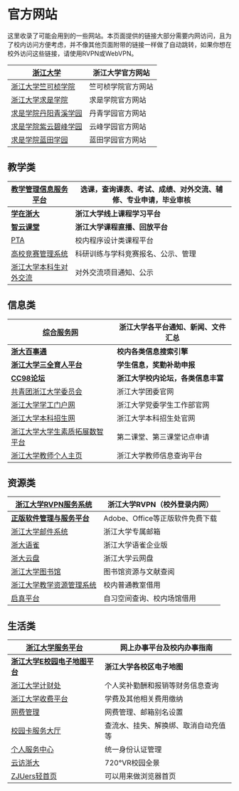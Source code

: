 # 官方网站

这里收录了可能会用到的一些网站。本页面提供的链接大部分需要内网访问，且为了校内访问方便考虑，并不像其他页面附带的链接一样做了自动跳转，如果你想在校外访问这些链接，请使用RVPN或WebVPN。

| [**浙江大学**](https://www.zju.edu.cn/)                   | **浙江大学官方网站** |
| ------------------------------------------------------------ | -------------------------- |
| [浙江大学竺可桢学院](http://office.ckc.zju.edu.cn/main.htm)     | 竺可桢学院官方网站         |
| [浙江大学求是学院](http://qsxy.zju.edu.cn/main.htm)             | 求是学院官方网站           |
| [求是学院丹阳青溪学园](https://dqxy.zju.edu.cn/)                | 丹青学园官方网站           |
| [求是学院紫云碧峰学园](https://yunfeng.zju.edu.cn/on/main.htm)  | 云峰学园官方网站           |
| [求是学院蓝田学园](http://lantian.zju.edu.cn/ltoffice/main.htm) | 蓝田学园官方网站           |

## 教学类

| [教学管理信息服务平台](http://zdbk.zju.edu.cn)              | 选课，查询课表、考试、成绩、对外交流、辅修、专业申请，毕业审核 |
| -------------------------------------------------------- | -------------------------------------------------------------- |
| [**学在浙大**](http://course.zju.edu.cn)              | **浙江大学线上课程学习平台**                             |
| [**智云课堂**](https://classroom.zju.edu.cn/)         | **浙江大学课程直播、回放平台**                           |
| [PTA](https://pintia.cn/home)                               | 校内程序设计类课程平台                                         |
| [高校竞赛管理系统](http://kyjs.zju.edu.cn/kyxl)             | 科研训练与学科竞赛报名、公示、管理                             |
| [浙江大学本科生对外交流](https://ugrs.zju.edu.cn/dwjlfwpt/) | 对外交流项目通知、公示                                         |

## 信息类

| [**综合服务网**](https://zhfw.zju.edu.cn/)          | **浙江大学各平台通知、新闻、文件汇总** |
| ------------------------------------------------------ | -------------------------------------------- |
| [**浙大百事通**](https://s2.zju.edu.cn/)            | **校内各类信息搜索引擎**               |
| [**浙江大学三全育人平台**](http://eta.zju.edu.cn)   | **学生信息，奖勤补助申报**             |
| [**CC98论坛**](https://www.cc98.org/)               | **浙江大学校内论坛，各类信息丰富**     |
| [共青团浙江大学委员会](https://zjutw.zju.edu.cn/)         | 浙江大学团委官网                             |
| [浙江大学学工门户网](http://www.xgb.zju.edu.cn/)          | 浙江大学党委学生工作部官网                   |
| [浙江大学本科招生网](https://zdzsc.zju.edu.cn/)           | 浙江大学本科招生处官网                       |
| [浙江大学大学生素质拓展数智平台](http://sztz.zju.edu.cn/) | 第二课堂、第三课堂记点申请                   |
| [浙江大学教师个人主页](https://person.zju.edu.cn)         | 浙江大学教师信息查询平台                     |

## 资源类

| [浙江大学RVPN服务系统](https://rvpn.zju.edu.cn)              | 浙江大学RVPN（校外登录内网）    |
| ------------------------------------------------------------ | ------------------------------- |
| [**正版软件管理与服务平台**](http://ms.zju.edu.cn/) | Adobe、Office等正版软件免费下载 |
| [浙江大学邮件系统](https://mail.zju.edu.cn/)                | 浙江大学专属邮箱                |
| [浙大语雀](https://yuque.zju.edu.cn)                        | 浙江大学语雀企业版              |
| [浙大云盘](https://pan.zju.edu.cn)                          | 浙江大学云网盘                  |
| [浙江大学图书馆](https://libweb.zju.edu.cn/)                | 图书馆资源与文献查阅            |
| [浙江大学教学资源管理系统](http://jxzygl.zju.edu.cn/)       | 校内普通教室借用                |
| [启真平台](https://qzonline.zju.edu.cn/hom/uni#/home)       | 自习空间查询、校内场馆借用      |

## 生活类

| [**浙江大学服务平台**](https://service.zju.edu.cn/)           | **网上办事平台及校内办事指南** |
| ---------------------------------------------------------------- | ------------------------------------ |
| [**浙江大学E校园电子地图平台**](https://map.zju.edu.cn/index) | **浙江大学各校区电子地图**     |
| [浙江大学计财处](http://cwcx.zju.edu.cn/WFManager/login.jsp)        | 个人奖补勤酬和报销等财务信息查询     |
| [浙江大学收费平台](http://pay.zju.edu.cn/payment/login.jsp)         | 学费及其他相关费用缴纳               |
| [网费管理](https://myvpn.zju.edu.cn)                                | 网费管理、邮箱别名设置               |
| [校园卡服务大厅](https://ecard.zju.edu.cn/)                        | 查流水、挂失、解换绑、取消自动充值等   |
| [个人服务中心](https://zjuam.zju.edu.cn/zjuam-main/)                | 统一身份认证管理                     |
| [云访浙大](https://720yun.com/t/84vksqfez2y?scene_id=48324019)      | 720°VR校园全景                      |
| [ZJUers轻首页](https://zjuers.com/)                                 | 可以用来做浏览器首页                 |
